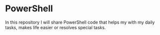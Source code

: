 # PowerShell
In this repository I will share PowerShell code that helps my with my daily tasks, makes life easier or resolves special tasks.


